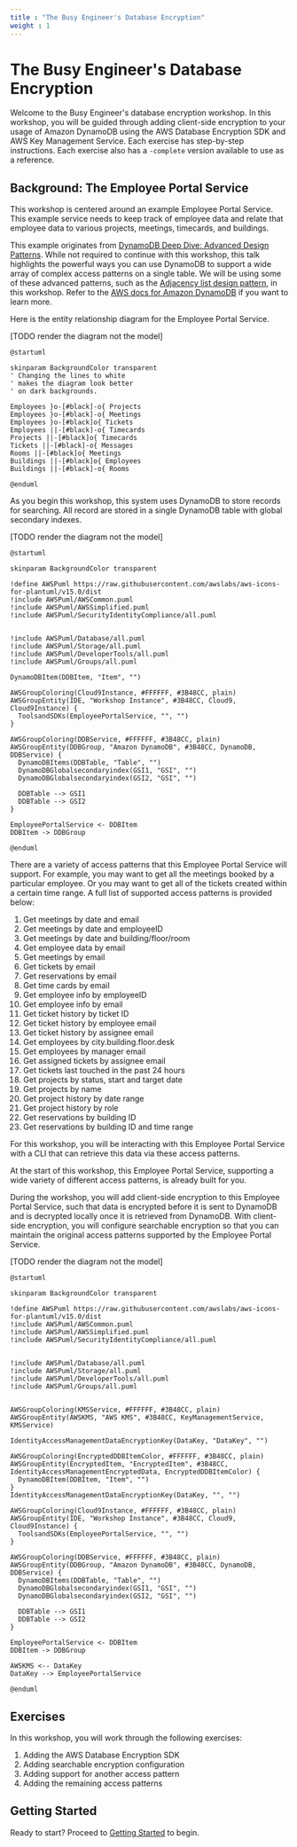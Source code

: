 ```yaml
---
title : "The Busy Engineer's Database Encryption"
weight : 1
---
```


# The Busy Engineer's Database Encryption

Welcome to the Busy Engineer's database encryption workshop.
In this workshop, you will be guided through adding client-side encryption
to your usage of Amazon DynamoDB
using the AWS Database Encryption SDK
and AWS Key Management Service.
Each exercise has step-by-step instructions.
Each exercise also has a `-complete` version available to use as a reference.

## Background: The Employee Portal Service

This workshop is centered around an example Employee Portal Service.
This example service needs to keep track of employee data
and relate that employee data to various projects, meetings, timecards,
and buildings.

This example originates from [DynamoDB Deep Dive: Advanced Design Patterns](https://youtu.be/xfxBhvGpoa0?t=2293).
While not required to continue with this workshop,
this talk highlights the powerful ways you can use DynamoDB
to support a wide array of complex access patterns on a single table.
We will be using some of these advanced patterns, such as the
[Adjacency list design pattern](https://docs.aws.amazon.com/amazondynamodb/latest/developerguide/bp-adjacency-graphs.html#bp-adjacency-lists),
in this workshop.
Refer to the [AWS docs for Amazon DynamoDB](https://docs.aws.amazon.com/amazondynamodb/latest/developerguide/Introduction.html)
if you want to learn more.

Here is the entity relationship diagram for the Employee Portal Service.

[TODO render the diagram not the model]

```plantuml alt="Data Model" title="Data Model"
@startuml

skinparam BackgroundColor transparent
' Changing the lines to white
' makes the diagram look better
' on dark backgrounds.

Employees }o-[#black]-o{ Projects
Employees }o-[#black]-o{ Meetings
Employees }o-[#black]o{ Tickets
Employees ||-[#black]-o{ Timecards
Projects ||-[#black]o{ Timecards
Tickets ||-[#black]-o{ Messages
Rooms ||-[#black]o{ Meetings
Buildings ||-[#black]o{ Employees
Buildings ||-[#black]-o{ Rooms

@enduml
```

As you begin this workshop,
this system uses DynamoDB to store records for searching.
All record are stored in a single DynamoDB table
with global secondary indexes.

[TODO render the diagram not the model]

```plantuml alt="Beginning architecture overview" title="Beginning architecture overview"
@startuml

skinparam BackgroundColor transparent

!define AWSPuml https://raw.githubusercontent.com/awslabs/aws-icons-for-plantuml/v15.0/dist
!include AWSPuml/AWSCommon.puml
!include AWSPuml/AWSSimplified.puml
!include AWSPuml/SecurityIdentityCompliance/all.puml


!include AWSPuml/Database/all.puml
!include AWSPuml/Storage/all.puml
!include AWSPuml/DeveloperTools/all.puml
!include AWSPuml/Groups/all.puml

DynamoDBItem(DDBItem, "Item", "")

AWSGroupColoring(Cloud9Instance, #FFFFFF, #3B48CC, plain)
AWSGroupEntity(IDE, "Workshop Instance", #3B48CC, Cloud9, Cloud9Instance) {
  ToolsandSDKs(EmployeePortalService, "", "")
}

AWSGroupColoring(DDBService, #FFFFFF, #3B48CC, plain)
AWSGroupEntity(DDBGroup, "Amazon DynamoDB", #3B48CC, DynamoDB, DDBService) {
  DynamoDBItems(DDBTable, "Table", "")
  DynamoDBGlobalsecondaryindex(GSI1, "GSI", "")
  DynamoDBGlobalsecondaryindex(GSI2, "GSI", "")

  DDBTable --> GSI1
  DDBTable --> GSI2
}

EmployeePortalService <- DDBItem
DDBItem -> DDBGroup

@enduml
```

There are a variety of access patterns that this Employee Portal Service
will support.
For example, you may want to get all the meetings booked by a particular employee.
Or you may want to get all of the tickets created within a certain time range.
A full list of supported access patterns is provided below:

1. Get meetings by date and email
1. Get meetings by date and employeeID
1. Get meetings by date and building/floor/room
1. Get employee data by email
1. Get meetings by email
1. Get tickets by email
1. Get reservations by email
1. Get time cards by email
1. Get employee info by employeeID
1. Get employee info by email
1. Get ticket history by ticket ID
1. Get ticket history by employee email
1. Get ticket history by assignee email
1. Get employees by city.building.floor.desk
1. Get employees by manager email
1. Get assigned tickets by assignee email
1. Get tickets last touched in the past 24 hours
1. Get projects by status, start and target date
1. Get projects by name
1. Get project history by date range
1. Get project history by role
1. Get reservations by building ID
1. Get reservations by building ID and time range

For this workshop, you will be interacting with this Employee Portal Service
with a CLI that can retrieve this data via these access patterns.

At the start of this workshop, this Employee Portal Service,
supporting a wide variety of different access patterns,
is already built for you.

During the workshop, you will add client-side encryption
to this Employee Portal Service,
such that data is encrypted before it is sent to DynamoDB
and is decrypted locally once it is retrieved from DynamoDB. 
With client-side encryption, you will configure searchable
encryption so that you can maintain the original access patterns
supported by the Employee Portal Service.

[TODO render the diagram not the model]

```plantuml alt="Final architecture overview" title="Final architecture overview"
@startuml

skinparam BackgroundColor transparent

!define AWSPuml https://raw.githubusercontent.com/awslabs/aws-icons-for-plantuml/v15.0/dist
!include AWSPuml/AWSCommon.puml
!include AWSPuml/AWSSimplified.puml
!include AWSPuml/SecurityIdentityCompliance/all.puml


!include AWSPuml/Database/all.puml
!include AWSPuml/Storage/all.puml
!include AWSPuml/DeveloperTools/all.puml
!include AWSPuml/Groups/all.puml


AWSGroupColoring(KMSService, #FFFFFF, #3B48CC, plain)
AWSGroupEntity(AWSKMS, "AWS KMS", #3B48CC, KeyManagementService, KMSService)

IdentityAccessManagementDataEncryptionKey(DataKey, "DataKey", "")

AWSGroupColoring(EncryptedDDBItemColor, #FFFFFF, #3B48CC, plain)
AWSGroupEntity(EncryptedItem, "EncryptedItem", #3B48CC, IdentityAccessManagementEncryptedData, EncryptedDDBItemColor) {
  DynamoDBItem(DDBItem, "Item", "")
}
IdentityAccessManagementDataEncryptionKey(DataKey, "", "")

AWSGroupColoring(Cloud9Instance, #FFFFFF, #3B48CC, plain)
AWSGroupEntity(IDE, "Workshop Instance", #3B48CC, Cloud9, Cloud9Instance) {
  ToolsandSDKs(EmployeePortalService, "", "")
}

AWSGroupColoring(DDBService, #FFFFFF, #3B48CC, plain)
AWSGroupEntity(DDBGroup, "Amazon DynamoDB", #3B48CC, DynamoDB, DDBService) {
  DynamoDBItems(DDBTable, "Table", "")
  DynamoDBGlobalsecondaryindex(GSI1, "GSI", "")
  DynamoDBGlobalsecondaryindex(GSI2, "GSI", "")

  DDBTable --> GSI1
  DDBTable --> GSI2
}

EmployeePortalService <- DDBItem
DDBItem -> DDBGroup

AWSKMS <-- DataKey
DataKey --> EmployeePortalService

@enduml
```

## Exercises

In this workshop, you will work through the following exercises:

1. Adding the AWS Database Encryption SDK
1. Adding searchable encryption configuration
1. Adding support for another access pattern
1. Adding the remaining access patterns

## Getting Started

Ready to start? Proceed to [Getting Started](./getting-started.md) to begin.
